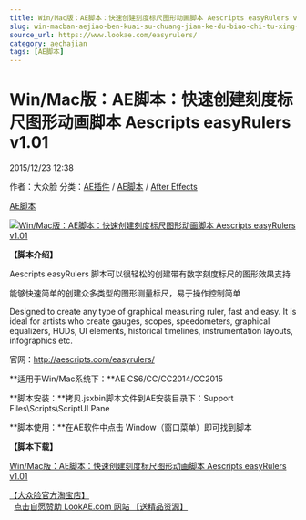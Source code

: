 ```yaml
---
title: Win/Mac版：AE脚本：快速创建刻度标尺图形动画脚本 Aescripts easyRulers v1.01
slug: win-macban-aejiao-ben-kuai-su-chuang-jian-ke-du-biao-chi-tu-xing-dong-hua-jiao-ben-aescripts-easyrulers-v1-01
source_url: https://www.lookae.com/easyrulers/
category: aechajian
tags: [AE脚本]
---
```

# Win/Mac版：AE脚本：快速创建刻度标尺图形动画脚本 Aescripts easyRulers v1.01

2015/12/23 12:38

作者：大众脸
分类：[AE插件](https://www.lookae.com/after-effects/aechajian/) / [AE脚本](https://www.lookae.com/after-effects/aescripts/) / [After Effects](https://www.lookae.com/after-effects/)

[AE脚本](https://www.lookae.com/tag/ae%e8%84%9a%e6%9c%ac/)

[![Win/Mac版：AE脚本：快速创建刻度标尺图形动画脚本 Aescripts easyRulers v1.01](https://www.lookae.com/wp-content/uploads/2015/12/easyruler_-_example_9.jpg "Win/Mac版：AE脚本：快速创建刻度标尺图形动画脚本 Aescripts easyRulers v1.01-LookAE.com")](https://www.lookae.com/wp-content/uploads/2015/12/easyruler_-_example_9.jpg)

**【脚本介绍】**

Aescripts easyRulers 脚本可以很轻松的创建带有数字刻度标尺的图形效果支持

能够快速简单的创建众多类型的图形测量标尺，易于操作控制简单

Designed to create any type of graphical measuring ruler, fast and easy. It is ideal for artists who create gauges, scopes, speedometers, graphical equalizers, HUDs, UI elements, historical timelines, instrumentation layouts, infographics etc.

官网：http://aescripts.com/easyrulers/

**适用于Win/Mac系统下：**AE CS6/CC/CC2014/CC2015

**脚本安装：**拷贝.jsxbin脚本文件到AE安装目录下：Support Files\Scripts\ScriptUI Pane

**脚本使用：**在AE软件中点击 Window（窗口菜单）即可找到脚本

**【脚本下载】**

[Win/Mac版：AE脚本：快速创建刻度标尺图形动画脚本 Aescripts easyRulers v1.01](http://lookae.ctfile.com/file/139199863)

[【大众脸官方淘宝店】](https://lookae.taobao.com/)                [点击自愿赞助 LookAE.com 网站 【送精品资源】](https://www.lookae.com/sponsor/)
